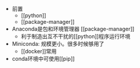 - 前置
  - [[python]]
  - [[package-manager]]
- Anaconda是包和环境管理器 [[package-manager]]
  - 利于制造出互不干扰的[[python]]程序运行环境
- Miniconda: 规模更小。很多时候够用了
  - [[docker]]常用
- conda环境中可使用[[pip]]